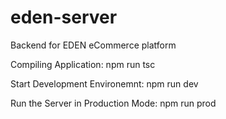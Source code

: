 # eden-server
 Backend for EDEN eCommerce platform

Compiling Application: npm run tsc

Start Development Environemnt: npm run dev

Run the Server in Production Mode: npm run prod
